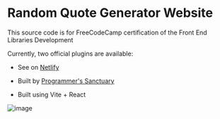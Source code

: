 # Random Quote Generator Website

This source code is for FreeCodeCamp certification of the Front End Libraries Development

Currently, two official plugins are available:

- See on [Netlify](https://github.com/vitejs/vite-plugin-react/blob/main/packages/plugin-react/README.md)
- Built by [Programmer's Sanctuary](https://youtube.com/@programmers_sanctuary)

- Built using Vite + React

![image](https://github.com/Ragudos/random-quote-generator/assets/133567781/a6f659fc-97ef-4536-9ea5-686c8793f9c0)
